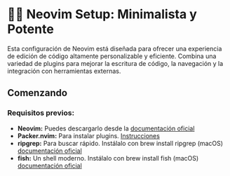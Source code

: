 # 🤷‍♂️ Neovim Setup: Minimalista y Potente
Esta configuración de Neovim está diseñada para ofrecer una experiencia de edición de código altamente personalizable y eficiente. 
Combina una variedad de plugins para mejorar la escritura de código, la navegación y la integración con herramientas externas.

## Comenzando

### Requisitos previos: 
- **Neovim:** Puedes descargarlo desde la [documentación oficial](https://github.com/neovim/neovim/blob/master/INSTALL.md)
- **Packer.nvim:** Para instalar plugins. [Instrucciones](https://github.com/wbthomason/packer.nvim)
- **ripgrep:** Para buscar rápido. Instálalo con brew install ripgrep (macOS) [documentación oficial](https://github.com/BurntSushi/ripgrep/tree/master?tab=readme-ov-file#installation)
- **fish:** Un shell moderno. Instálalo con brew install fish (macOS) [documentación oficial](https://fishshell.com/docs/current/index.html#installation)



